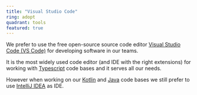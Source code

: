 ```yaml
---
title: "Visual Studio Code"
ring: adopt
quadrant: tools
featured: true
---
```


We prefer to use the free open-source source code editor [Visual Studio Code (VS Code)](https://code.visualstudio.com/) for developing software in our teams.

It is the most widely used code editor (and IDE with the right extensions) for working with [Typescript](/languages-and-frameworks/typescript) code bases and it serves all our needs.

However when working on our [Kotlin](/languages-and-frameworks/kotlin) and [Java](/languages-and-frameworks/java) code bases we still prefer to use [IntelliJ IDEA](/tools/idea-intellij) as IDE.
